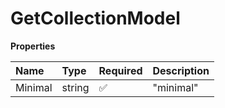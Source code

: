 # GetCollectionModel

**Properties**

| Name    | Type   | Required | Description |
| :------ | :----- | :------- | :---------- |
| Minimal | string | ✅       | "minimal"   |

<!-- This file was generated by liblab | https://liblab.com/ -->
